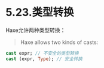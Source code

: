 # 5.23.类型转换

Haxe允许两种类型转换：

> Haxe allows two kinds of casts:

```haxe
cast expr; // 不安全的类型转换 
cast (expr, Type); // 安全转换
```

